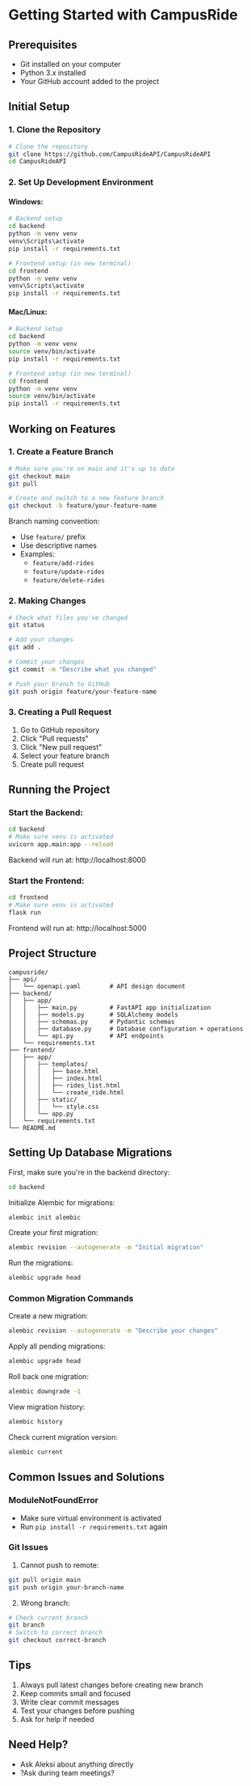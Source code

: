 # Getting Started with CampusRide

## Prerequisites

- Git installed on your computer
- Python 3.x installed
- Your GitHub account added to the project

## Initial Setup

### 1. Clone the Repository

```bash
# Clone the repository
git clone https://github.com/CampusRideAPI/CampusRideAPI
cd CampusRideAPI
```

### 2. Set Up Development Environment

#### Windows:

```bash
# Backend setup
cd backend
python -m venv venv
venv\Scripts\activate
pip install -r requirements.txt

# Frontend setup (in new terminal)
cd frontend
python -m venv venv
venv\Scripts\activate
pip install -r requirements.txt
```

#### Mac/Linux:

```bash
# Backend setup
cd backend
python -m venv venv
source venv/bin/activate
pip install -r requirements.txt

# Frontend setup (in new terminal)
cd frontend
python -m venv venv
source venv/bin/activate
pip install -r requirements.txt
```

## Working on Features

### 1. Create a Feature Branch

```bash
# Make sure you're on main and it's up to date
git checkout main
git pull

# Create and switch to a new feature branch
git checkout -b feature/your-feature-name
```

Branch naming convention:

- Use `feature/` prefix
- Use descriptive names
- Examples:
  - `feature/add-rides`
  - `feature/update-rides`
  - `feature/delete-rides`

### 2. Making Changes

```bash
# Check what files you've changed
git status

# Add your changes
git add .

# Commit your changes
git commit -m "Describe what you changed"

# Push your branch to GitHub
git push origin feature/your-feature-name
```

### 3. Creating a Pull Request

1. Go to GitHub repository
2. Click "Pull requests"
3. Click "New pull request"
4. Select your feature branch
5. Create pull request

## Running the Project

### Start the Backend:

```bash
cd backend
# Make sure venv is activated
uvicorn app.main:app --reload
```

Backend will run at: http://localhost:8000

### Start the Frontend:

```bash
cd frontend
# Make sure venv is activated
flask run
```

Frontend will run at: http://localhost:5000

## Project Structure

```
campusride/
├── api/
│   └── openapi.yaml        # API design document
├── backend/
│   ├── app/
│   │   ├── main.py         # FastAPI app initialization
│   │   ├── models.py       # SQLAlchemy models
│   │   ├── schemas.py      # Pydantic schemas
│   │   ├── database.py     # Database configuration + operations
│   │   └── api.py          # API endpoints
│   └── requirements.txt
├── frontend/
│   ├── app/
│   │   ├── templates/
│   │   │   ├── base.html
│   │   │   ├── index.html
│   │   │   ├── rides_list.html
│   │   │   └── create_ride.html
│   │   ├── static/
│   │   │   └── style.css
│   │   └── app.py
│   └── requirements.txt
└── README.md
```

## Setting Up Database Migrations

First, make sure you're in the backend directory:

```bash
cd backend
```

Initialize Alembic for migrations:

```bash
alembic init alembic
```

Create your first migration:

```bash
alembic revision --autogenerate -m "Initial migration"
```

Run the migrations:

```bash
alembic upgrade head
```

### Common Migration Commands

Create a new migration:

```bash
alembic revision --autogenerate -m "Describe your changes"
```

Apply all pending migrations:

```bash
alembic upgrade head
```

Roll back one migration:

```bash
alembic downgrade -1
```

View migration history:

```bash
alembic history
```

Check current migration version:

```bash
alembic current
```

## Common Issues and Solutions

### ModuleNotFoundError

- Make sure virtual environment is activated
- Run `pip install -r requirements.txt` again

### Git Issues

1. Cannot push to remote:

```bash
git pull origin main
git push origin your-branch-name
```

2. Wrong branch:

```bash
# Check current branch
git branch
# Switch to correct branch
git checkout correct-branch
```

## Tips

1. Always pull latest changes before creating new branch
2. Keep commits small and focused
3. Write clear commit messages
4. Test your changes before pushing
5. Ask for help if needed

## Need Help?

- Ask Aleksi about anything directly
- ?Ask during team meetings?

